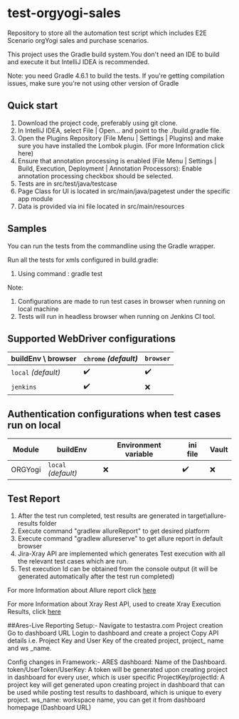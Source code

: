 # test-orgyogi-sales

Repository to store all the automation test script which includes E2E Scenario orgYogi sales and purchase scenarios.

This project uses the Gradle build system.You don't need an IDE to build and execute it but IntelliJ IDEA is recommended.

Note: you need Gradle 4.6.1 to build the tests. If you're getting compilation issues, make sure you're not using other version of Gradle

## Quick start
1. Download the project code, preferably using git clone.
2. In IntelliJ IDEA, select File | Open... and point to the ./build.gradle file.
3. Open the Plugins Repository (File Menu | Settings | Plugins) and make sure you have installed the Lombok plugin. (For more Information click here)
4. Ensure that annotation processing is enabled (File Menu | Settings | Build, Execution, Deployment | Annotation Processors): Enable annotation processing checkbox should be selected.
5. Tests are in src/test/java/testcase
6. Page Class for UI is located in src/main/java/pagetest under the specific app module
7. Data is provided via ini file located in src/main/resources


                    

## Samples
You can run the tests from the commandline using the Gradle wrapper.

Run all the tests for xmls configured in build.gradle:
1. Using command : gradle test

Note:
1. Configurations are made to run test cases in browser when running on local machine
2. Tests will run in headless browser when running on Jenkins CI tool.

## Supported WebDriver configurations

| buildEnv \ browser  | `chrome` *(default)* | `browser`          |
|---------------------|----------------------|--------------------|
| `local` *(default)* | :heavy_check_mark:   | :heavy_check_mark: |
| `jenkins`           | :heavy_check_mark:   | :x:                |

## Authentication configurations when test cases run on local

|Module             |  buildEnv         |Environment variable |ini file            |Vault              |
|-------------------|-------------------|-------------------- | -------------------|-------------------|
| ORGYogi               |`local` *(default)*|:x:                  | :heavy_check_mark: | :x:               |



## Test Report
1. After the test run completed, test results are generated in target\allure-results folder
2. Execute command "gradlew allureReport" to get desired platform
3. Execute command "gradlew allureserve" to get allure report in default browser
4. Jira-Xray API are implemented which generates Test execution with all the relevant test cases which are run.
5. Test execution Id can be obtained from the console output (it will be generated automatically after the test run completed)

For more Information about Allure report click [here](https://docs.qameta.io/allure/)

For more Information about Xray Rest API, used to create Xray Execution Results, click [here](https://confluence.xpand-it.com/display/XRAYCLOUD/REST+API)

##Ares-Live Reporting
Setup:-
Navigate to testastra.com
Project creation 
Go to dashboard URL
Login to dashboard and create a project 
Copy API details i.e. Project Key and User Key of the created project, project_ name and ws _name.

Config changes in Framework:-
ARES dashboard: Name of the Dashboard. 
token/UserToken/UserKey: A token will be generated upon creating project in dashboard for every user, which is user specific
ProjectKey/projectId: A project key will get generated upon creating project in dashboard that can be used while posting test results to dashboard, which is unique to every project.
ws_name: workspace name, you can get it from dashboard homepage (Dashboard URL)
 


